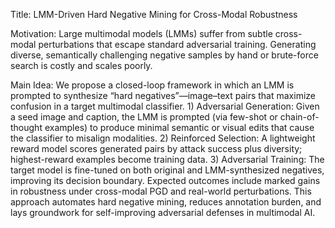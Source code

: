 Title: LMM-Driven Hard Negative Mining for Cross-Modal Robustness

Motivation: Large multimodal models (LMMs) suffer from subtle cross-modal perturbations that escape standard adversarial training. Generating diverse, semantically challenging negative samples by hand or brute-force search is costly and scales poorly.

Main Idea: We propose a closed-loop framework in which an LMM is prompted to synthesize “hard negatives”—image–text pairs that maximize confusion in a target multimodal classifier. 1) Adversarial Generation: Given a seed image and caption, the LMM is prompted (via few-shot or chain-of-thought examples) to produce minimal semantic or visual edits that cause the classifier to misalign modalities. 2) Reinforced Selection: A lightweight reward model scores generated pairs by attack success plus diversity; highest-reward examples become training data. 3) Adversarial Training: The target model is fine-tuned on both original and LMM-synthesized negatives, improving its decision boundary. Expected outcomes include marked gains in robustness under cross-modal PGD and real-world perturbations. This approach automates hard negative mining, reduces annotation burden, and lays groundwork for self-improving adversarial defenses in multimodal AI.